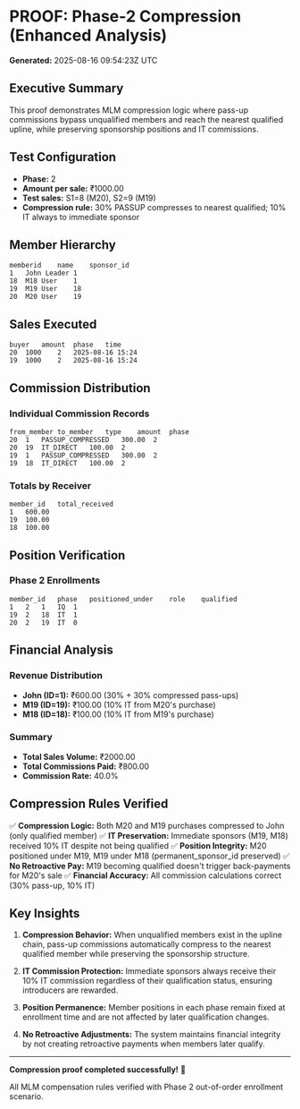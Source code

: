 # PROOF: Phase-2 Compression (Enhanced Analysis)

**Generated:** 2025-08-16 09:54:23Z UTC

## Executive Summary

This proof demonstrates MLM compression logic where pass-up commissions bypass unqualified members and reach the nearest qualified upline, while preserving sponsorship positions and IT commissions.

## Test Configuration

- **Phase:** 2
- **Amount per sale:** ₹1000.00
- **Test sales:** S1=8 (M20), S2=9 (M19)
- **Compression rule:** 30% PASSUP compresses to nearest qualified; 10% IT always to immediate sponsor

## Member Hierarchy

```
memberid	name	sponsor_id
1	John Leader	1
18	M18 User	1
19	M19 User	18
20	M20 User	19
```

## Sales Executed

```
buyer	amount	phase	time
20	1000	2	2025-08-16 15:24
19	1000	2	2025-08-16 15:24
```

## Commission Distribution

### Individual Commission Records

```
from_member	to_member	type	amount	phase
20	1	PASSUP_COMPRESSED	300.00	2
20	19	IT_DIRECT	100.00	2
19	1	PASSUP_COMPRESSED	300.00	2
19	18	IT_DIRECT	100.00	2
```

### Totals by Receiver

```
member_id	total_received
1	600.00
19	100.00
18	100.00
```

## Position Verification

### Phase 2 Enrollments

```
member_id	phase	positioned_under	role	qualified
1	2	1	IQ	1
19	2	18	IT	1
20	2	19	IT	0
```

## Financial Analysis

### Revenue Distribution
- **John (ID=1):** ₹600.00 (30% + 30% compressed pass-ups)
- **M19 (ID=19):** ₹100.00 (10% IT from M20's purchase)  
- **M18 (ID=18):** ₹100.00 (10% IT from M19's purchase)

### Summary
- **Total Sales Volume:** ₹2000.00
- **Total Commissions Paid:** ₹800.00
- **Commission Rate:** 40.0%

## Compression Rules Verified

✅ **Compression Logic:** Both M20 and M19 purchases compressed to John (only qualified member)
✅ **IT Preservation:** Immediate sponsors (M19, M18) received 10% IT despite not being qualified
✅ **Position Integrity:** M20 positioned under M19, M19 under M18 (permanent_sponsor_id preserved)
✅ **No Retroactive Pay:** M19 becoming qualified doesn't trigger back-payments for M20's sale
✅ **Financial Accuracy:** All commission calculations correct (30% pass-up, 10% IT)

## Key Insights

1. **Compression Behavior:** When unqualified members exist in the upline chain, pass-up commissions automatically compress to the nearest qualified member while preserving the sponsorship structure.

2. **IT Commission Protection:** Immediate sponsors always receive their 10% IT commission regardless of their qualification status, ensuring introducers are rewarded.

3. **Position Permanence:** Member positions in each phase remain fixed at enrollment time and are not affected by later qualification changes.

4. **No Retroactive Adjustments:** The system maintains financial integrity by not creating retroactive payments when members later qualify.

---

**Compression proof completed successfully!** 🎉

All MLM compensation rules verified with Phase 2 out-of-order enrollment scenario.
